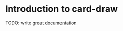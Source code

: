 # Introduction to card-draw

TODO: write [great documentation](http://jacobian.org/writing/what-to-write/)
